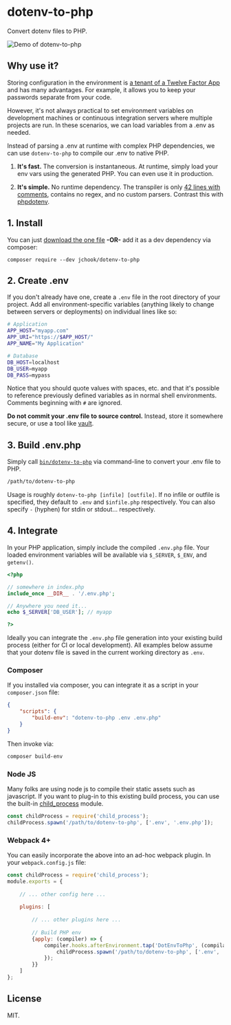 # dotenv-to-php

Convert dotenv files to PHP.

![Demo of dotenv-to-php](https://i.imgur.com/OJToK1v.gif)


## Why use it?

Storing configuration in the environment is [a tenant of a Twelve Factor App](https://www.12factor.net/config) and has many advantages. For example, it allows you to keep your passwords separate from your code.

However, it's not always practical to set environment variables on development machines or continuous integration servers where multiple projects are run. In these scenarios, we can load variables from a .env as needed.

Instead of parsing a .env at runtime with complex PHP dependencies, we can use `dotenv-to-php` to compile our .env to native PHP.

1. **It's fast.** The conversion is instantaneous. At runtime, simply load your env vars using the generated PHP. You can even use it in production.

2. **It's simple.** No runtime dependency. The transpiler is only [42 lines with comments](bin/dotenv-to-php), contains no regex, and no custom parsers. Contrast this with [phpdotenv](https://github.com/vlucas/phpdotenv/blob/475e5e0d27d669a59f9a6d04844255fa302d5d39/src/Loader.php#L228).


## 1. Install

You can just [download the one file](bin/dotenv-to-php) **-OR-** add it as a dev dependency via composer:

	composer require --dev jchook/dotenv-to-php


## 2. Create .env

If you don't already have one, create a `.env` file in the root directory of your project. Add all environment-specific variables (anything likely to change between servers or deployments) on individual lines like so:

```sh
# Application
APP_HOST="myapp.com"
APP_URI="https://$APP_HOST/"
APP_NAME="My Application"

# Database
DB_HOST=localhost
DB_USER=myapp
DB_PASS=mypass
```

Notice that you should quote values with spaces, etc. and that it's possible to reference previously defined variables as in normal shell environments. Comments beginning with `#` are ignored.

**Do not commit your .env file to source control.** Instead, store it somewhere secure, or use a tool like [vault](https://www.vaultproject.io/).


## 3. Build .env.php

Simply call [`bin/dotenv-to-php`](bin/dotenv-to-php) via command-line to convert your .env file to PHP.

```sh
/path/to/dotenv-to-php
```

Usage is roughly `dotenv-to-php [infile] [outfile]`. If no infile or outfile is specified, they default to `.env` and `$infile.php` respectively. You can also specify `-` (hyphen) for stdin or stdout... respectively.


## 4. Integrate

In your PHP application, simply include the compiled `.env.php` file. Your loaded environment variables will be available via `$_SERVER`, `$_ENV`, and `getenv()`.

```php
<?php

// somewhere in index.php
include_once __DIR__ . '/.env.php';

// Anywhere you need it...
echo $_SERVER['DB_USER']; // myapp

?>
```

Ideally you can integrate the `.env.php` file generation into your existing build process (either for CI or local development). All examples below assume that your dotenv file is saved in the current working directory as `.env`.

### Composer

If you installed via composer, you can integrate it as a script in your `composer.json` file:

```json
{
	"scripts": {
		"build-env": "dotenv-to-php .env .env.php"
	}
}
```

Then invoke via:

```sh
composer build-env
```

### Node JS

Many folks are using node js to compile their static assets such as javascript. If you want to plug-in to this existing build process, you can use the built-in [child_process](https://nodejs.org/api/child_process.html#child_process_child_process_spawn_command_args_options) module.

```js
const childProcess = require('child_process');
childProcess.spawn('/path/to/dotenv-to-php', ['.env', '.env.php']);
```


### Webpack 4+

You can easily incorporate the above into an ad-hoc webpack plugin. In your `webpack.config.js` file:

```js
const childProcess = require('child_process');
module.exports = {
	
	// ... other config here ...
	
	plugins: [
		
		// ... other plugins here ...
		
		// Build PHP env
		{apply: (compiler) => {
			compiler.hooks.afterEnvironment.tap('DotEnvToPhp', (compilation) => {
				childProcess.spawn('/path/to/dotenv-to-php', ['.env', '.env.php']);
			});
		}}
	]
};
```



## License

MIT.